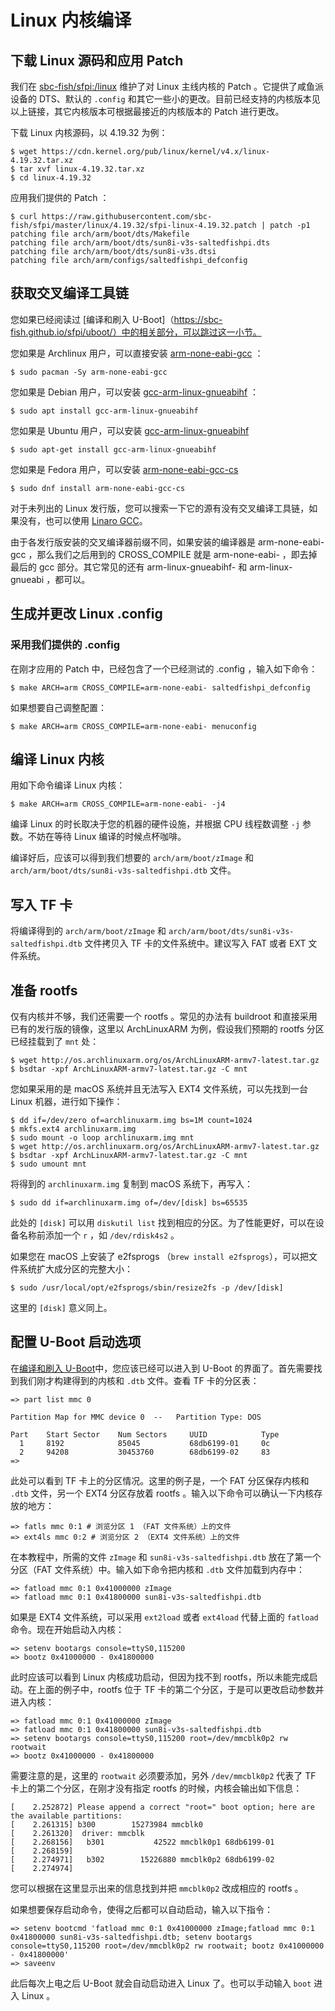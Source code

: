 # Linux 内核编译

## 下载 Linux 源码和应用 Patch

我们在 [sbc-fish/sfpi:/linux](https://github.com/sbc-fish/sfpi/tree/master/linux) 维护了对 Linux 主线内核的 Patch 。它提供了咸鱼派设备的 DTS、默认的 `.config` 和其它一些小的更改。目前已经支持的内核版本见以上链接，其它内核版本可根据最接近的内核版本的 Patch 进行更改。

下载 Linux 内核源码，以 4.19.32 为例：

```shell
$ wget https://cdn.kernel.org/pub/linux/kernel/v4.x/linux-4.19.32.tar.xz
$ tar xvf linux-4.19.32.tar.xz
$ cd linux-4.19.32
```

应用我们提供的 Patch ：

```shell
$ curl https://raw.githubusercontent.com/sbc-fish/sfpi/master/linux/4.19.32/sfpi-linux-4.19.32.patch | patch -p1
patching file arch/arm/boot/dts/Makefile
patching file arch/arm/boot/dts/sun8i-v3s-saltedfishpi.dts
patching file arch/arm/boot/dts/sun8i-v3s.dtsi
patching file arch/arm/configs/saltedfishpi_defconfig
```

## 获取交叉编译工具链

您如果已经阅读过 [编译和刷入 U-Boot]（https://sbc-fish.github.io/sfpi/uboot/）中的相关部分，可以跳过这一小节。

您如果是 Archlinux 用户，可以直接安装 [arm-none-eabi-gcc](https://www.archlinux.org/packages/community/x86_64/arm-none-eabi-gcc/) ：

```shell
$ sudo pacman -Sy arm-none-eabi-gcc
```

您如果是 Debian 用户，可以安装  [gcc-arm-linux-gnueabihf](https://packages.debian.org/buster/gcc-arm-linux-gnueabihf) ：

```shell
$ sudo apt install gcc-arm-linux-gnueabihf
```

您如果是 Ubuntu 用户，可以安装 [gcc-arm-linux-gnueabihf](https://packages.ubuntu.com/bionic/gcc-arm-linux-gnueabihf)

```shell
$ sudo apt-get install gcc-arm-linux-gnueabihf
```

您如果是 Fedora 用户，可以安装 [arm-none-eabi-gcc-cs](https://rpmfind.net/linux/rpm2html/search.php?query=arm-none-eabi-gcc)

```shell
$ sudo dnf install arm-none-eabi-gcc-cs
```

对于未列出的 Linux 发行版，您可以搜索一下它的源有没有交叉编译工具链，如果没有，也可以使用 [Linaro GCC](https://releases.linaro.org/components/toolchain/binaries/latest-7/arm-eabi/)。

由于各发行版安装的交叉编译器前缀不同，如果安装的编译器是 arm-none-eabi-gcc ，那么我们之后用到的 CROSS_COMPILE 就是 arm-none-eabi- ，即去掉最后的 gcc 部分。其它常见的还有 arm-linux-gnueabihf- 和 arm-linux-gnueabi ，都可以。

## 生成并更改 Linux .config

### 采用我们提供的 .config

在刚才应用的 Patch 中，已经包含了一个已经测试的 .config ，输入如下命令：

```shell
$ make ARCH=arm CROSS_COMPILE=arm-none-eabi- saltedfishpi_defconfig
```

如果想要自己调整配置：

```shell
$ make ARCH=arm CROSS_COMPILE=arm-none-eabi- menuconfig
```

## 编译 Linux 内核

用如下命令编译 Linux 内核：

```shell
$ make ARCH=arm CROSS_COMPILE=arm-none-eabi- -j4
```

编译 Linux 的时长取决于您的机器的硬件设施，并根据 CPU 线程数调整 `-j` 参数。不妨在等待 Linux 编译的时候点杯咖啡。

编译好后，应该可以得到我们想要的 `arch/arm/boot/zImage` 和 `arch/arm/boot/dts/sun8i-v3s-saltedfishpi.dtb` 文件。

## 写入 TF 卡

将编译得到的 `arch/arm/boot/zImage` 和 `arch/arm/boot/dts/sun8i-v3s-saltedfishpi.dtb` 文件拷贝入 TF 卡的文件系统中。建议写入 FAT 或者 EXT 文件系统。

## 准备 rootfs

仅有内核并不够，我们还需要一个 rootfs 。常见的办法有 buildroot 和直接采用已有的发行版的镜像，这里以 ArchLinuxARM 为例，假设我们预期的 rootfs 分区已经挂载到了 `mnt` 处：

```shell
$ wget http://os.archlinuxarm.org/os/ArchLinuxARM-armv7-latest.tar.gz
$ bsdtar -xpf ArchLinuxARM-armv7-latest.tar.gz -C mnt
```

您如果采用的是 macOS 系统并且无法写入 EXT4 文件系统，可以先找到一台 Linux 机器，进行如下操作：

```shell
$ dd if=/dev/zero of=archlinuxarm.img bs=1M count=1024
$ mkfs.ext4 archlinuxarm.img
$ sudo mount -o loop archlinuxarm.img mnt
$ wget http://os.archlinuxarm.org/os/ArchLinuxARM-armv7-latest.tar.gz
$ bsdtar -xpf ArchLinuxARM-armv7-latest.tar.gz -C mnt
$ sudo umount mnt
```

将得到的 `archlinuxarm.img` 复制到 macOS 系统下，再写入：

```shell
$ sudo dd if=archlinuxarm.img of=/dev/[disk] bs=65535
```

此处的 `[disk]` 可以用 `diskutil list` 找到相应的分区。为了性能更好，可以在设备名称前添加一个 `r` ，如 `/dev/rdisk4s2` 。

如果您在 macOS 上安装了 e2fsprogs （`brew install e2fsprogs`），可以把文件系统扩大成分区的完整大小：

```shell
$ sudo /usr/local/opt/e2fsprogs/sbin/resize2fs -p /dev/[disk]
```

这里的 `[disk]` 意义同上。


## 配置 U-Boot 启动选项

在[编译和刷入 U-Boot](https://sbc-fish.github.io/sfpi/uboot/)中，您应该已经可以进入到 U-Boot 的界面了。首先需要找到我们刚才构建得到的内核和 `.dtb` 文件。查看 TF 卡的分区表：

```shell
=> part list mmc 0

Partition Map for MMC device 0  --   Partition Type: DOS

Part    Start Sector    Num Sectors     UUID            Type
  1     8192            85045           68db6199-01     0c
  2     94208           30453760        68db6199-02     83
=>
```

此处可以看到 TF 卡上的分区情况。这里的例子是，一个 FAT 分区保存内核和 `.dtb` 文件，另一个 EXT4 分区存放着 rootfs 。输入以下命令可以确认一下内核存放的地方：

```shell
=> fatls mmc 0:1 # 浏览分区 1 （FAT 文件系统）上的文件
=> ext4ls mmc 0:2 # 浏览分区 2 （EXT4 文件系统）上的文件
```

在本教程中，所需的文件 `zImage` 和 `sun8i-v3s-saltedfishpi.dtb` 放在了第一个分区（FAT 文件系统）中。输入如下命令把内核和 `.dtb` 文件加载到内存中：

```shell
=> fatload mmc 0:1 0x41000000 zImage
=> fatload mmc 0:1 0x41800000 sun8i-v3s-saltedfishpi.dtb
```

如果是 EXT4 文件系统，可以采用 `ext2load` 或者 `ext4load` 代替上面的 `fatload` 命令。现在开始启动入内核：

```shell
=> setenv bootargs console=ttyS0,115200
=> bootz 0x41000000 - 0x41800000
```

此时应该可以看到 Linux 内核成功启动，但因为找不到 rootfs，所以未能完成启动。在上面的例子中，rootfs 位于 TF 卡的第二个分区，于是可以更改启动参数并进入内核：

```shell
=> fatload mmc 0:1 0x41000000 zImage
=> fatload mmc 0:1 0x41800000 sun8i-v3s-saltedfishpi.dtb
=> setenv bootargs console=ttyS0,115200 root=/dev/mmcblk0p2 rw rootwait
=> bootz 0x41000000 - 0x41800000
```

需要注意的是，这里的 `rootwait` 必须要添加，另外 `/dev/mmcblk0p2` 代表了 TF 卡上的第二个分区，在刚才没有指定 rootfs 的时候，内核会输出如下信息：

```
[    2.252872] Please append a correct "root=" boot option; here are the available partitions:
[    2.261315] b300        15273984 mmcblk0
[    2.261320]  driver: mmcblk
[    2.268156]   b301           42522 mmcblk0p1 68db6199-01
[    2.268159]
[    2.274971]   b302        15226880 mmcblk0p2 68db6199-02
[    2.274974]
```

您可以根据在这里显示出来的信息找到并把 `mmcblk0p2` 改成相应的 rootfs 。

如果想要保存启动命令，使得之后都可以自动启动，输入以下指令：

```
=> setenv bootcmd 'fatload mmc 0:1 0x41000000 zImage;fatload mmc 0:1 0x41800000 sun8i-v3s-saltedfishpi.dtb; setenv bootargs console=ttyS0,115200 root=/dev/mmcblk0p2 rw rootwait; bootz 0x41000000 - 0x41800000'
=> saveenv
```

此后每次上电之后 U-Boot 就会自动启动进入 Linux 了。也可以手动输入 `boot` 进入 Linux 。
